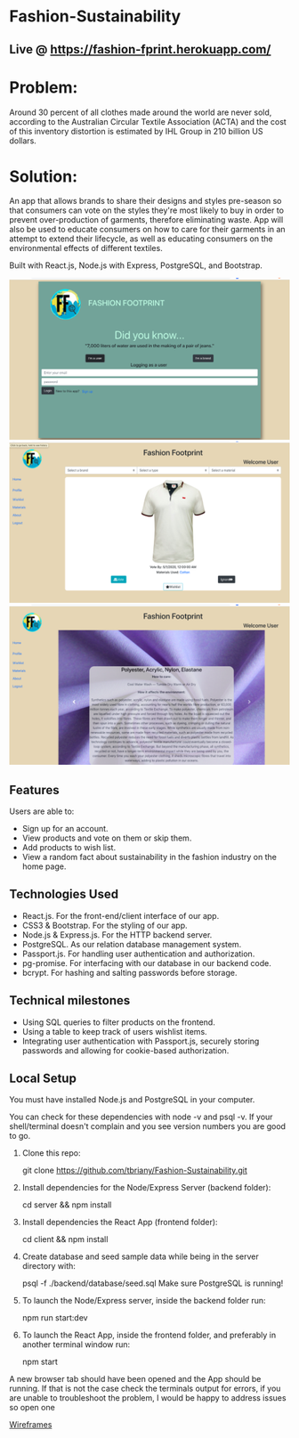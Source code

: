# Fashion-Sustainability

## Live @ https://fashion-fprint.herokuapp.com/

# Problem: 
Around 30 percent of all clothes made around the world are never sold, according to the Australian Circular Textile Association (ACTA) and the cost of this inventory distortion is estimated by IHL Group in 210 billion US dollars.

# Solution: 
An app that allows brands to share their designs and styles pre-season so that consumers can vote on the styles they're most likely to buy in order to prevent over-production of garments, therefore eliminating waste. App will also be used to educate consumers on how to care for their garments in an attempt to extend their lifecycle, as well as educating consumers on the environmental effects of different textiles.

Built with React.js, Node.js with Express, PostgreSQL, and Bootstrap.

![loginpage](./assets/loginpage.png)
![homepage](./assets/homepage.png)
![materialspage](./assets/materialspage.png)

## Features

Users are able to:

* Sign up for an account.
* View products and vote on them or skip them.
* Add products to wish list.
* View a random fact about sustainability in the fashion industry on the home page.

## Technologies Used

* React.js. For the front-end/client interface of our app.
* CSS3 & Bootstrap. For the styling of our app.
* Node.js & Express.js. For the HTTP backend server.
* PostgreSQL. As our relation database management system.
* Passport.js. For handling user authentication and authorization.
* pg-promise. For interfacing with our database in our backend code.
* bcrypt. For hashing and salting passwords before storage.


## Technical milestones 

* Using SQL queries to filter products on the frontend. 
* Using a table to keep track of users wishlist items.
* Integrating user authentication with Passport.js, securely storing passwords and allowing for cookie-based authorization.


##  Local Setup

You must have installed Node.js and PostgreSQL in your computer.

You can check for these dependencies with node -v and psql -v. If your shell/terminal doesn't complain and you see version numbers you are good to go.

1. Clone this repo: 
  
   git clone https://github.com/tbriany/Fashion-Sustainability.git

2. Install dependencies for the Node/Express Server (backend folder):

   cd server && npm install

3. Install dependencies the React App (frontend folder):

   cd client && npm install

4. Create database and seed sample data while being in the server directory with:
 
   psql -f ./backend/database/seed.sql
   Make sure PostgreSQL is running!

5. To launch the Node/Express server, inside the backend folder run:
 
   npm run start:dev
 
6. To launch the React App, inside the frontend folder, and preferably in another terminal window run:
 
   npm start
 
A new browser tab should have been opened and the App should be running. If that is not the case check the terminals output for errors, if you are unable to troubleshoot the problem, I would be happy to address issues so open one

[Wireframes](./assets/wireframes.md)
